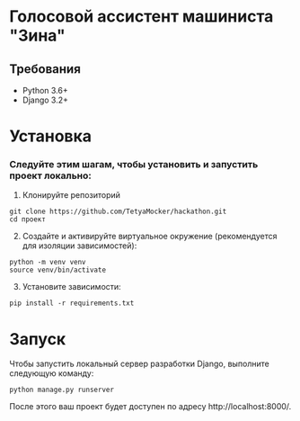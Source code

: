 # Голосовой ассистент машиниста "Зина"

## Требования

- Python 3.6+
- Django 3.2+

# Установка

### Следуйте этим шагам, чтобы установить и запустить проект локально:

1. Клонируйте репозиторий

```
git clone https://github.com/TetyaMocker/hackathon.git
cd проект
```

2. Создайте и активируйте виртуальное окружение (рекомендуется для изоляции зависимостей):

```
python -m venv venv
source venv/bin/activate
```

3. Установите зависимости:

``` 
pip install -r requirements.txt
```

# Запуск
Чтобы запустить локальный сервер разработки Django, выполните следующую команду:
```
python manage.py runserver
```

После этого ваш проект будет доступен по адресу http://localhost:8000/.
